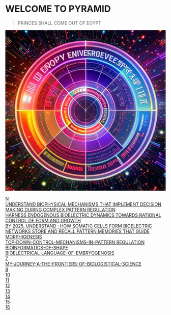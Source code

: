 # WELCOME TO PYRAMID
> PRINCES SHALL COME OUT OF EGYPT

![1000000065](https://raw.githubusercontent.com/movicolon/PYRAMID/refs/heads/main/sphere.jpg)

[N](https://raw.githubusercontent.com/movicolon/PYRAMID/main/N)  
[UNDERSTAND BIOPHYSICAL MECHANISMS 
THAT IMPLEMENT DECISION MAKING DURING COMPLEX PATTERN REGULATION ](https://raw.githubusercontent.com/movicolon/PYRAMID/main/1)  
[HARNESS ENDOGENOUS BIOELECTRIC DYNAMICS 
TOWARDS RATIONAL CONTROL OF FORM 
AND GROWTH](https://raw.githubusercontent.com/movicolon/PYRAMID/main/2)  
[BY 2025, UNDERSTAND : HOW SOMATIC
CELLS FORM BIOELECTRIC NETWORKS
STORE AND RECALL PATTERN MEMORIES THAT GUIDE 
MORPHIGENESIS](https://raw.githubusercontent.com/movicolon/PYRAMID/main/3)  
[TOP-DOWN-CONTROL-MECHANISMS-IN-PATTERN 
REGULATION](https://raw.githubusercontent.com/movicolon/PYRAMIDmain/18)  
[BIOINFORMATICS-OF-SHAPE](https://raw.githubusercontent.com/movicolon/PYRAMID/main/5)  
[BIOELECTRICAL-LANGUAGE-OF-EMBRYOGENOSIS](https://raw.githubusercontent.com/movicolon/PYRAMIDmain/128)  
[7](https://raw.githubusercontent.com/movicolon/PYRAMIDmain/13)  
[MY-JOURNEY-A-THE-FRONTIERS-OF-BIOLOGISTICAL-SCIENCE](https://raw.githubusercontent.com/movicolon/PYRAMID/main/8)  
[9](https://raw.githubusercontent.com/movicolon/PYRAMID/main/9)  
[10](https://raw.githubusercontent.com/movicolon/PYRAMID/main/10)  
[11](https://raw.githubusercontent.com/movicolon/PYRAMID/main/11)  
[12](https://raw.githubusercontent.com/movicolon/PYRAMID/main/12)  
[13](https://raw.githubusercontent.com/movicolon/PYRAMID/main/13)  
[14](https://raw.githubusercontent.com/movicolon/PYRAMID/main/14)  
[15](https://raw.githubusercontent.com/movicolon/PYRAMID/main/15)  
[16](https://raw.githubusercontent.com/movicolon/PYRAMID/main/16)  
